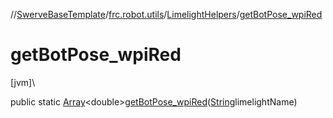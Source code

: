 //[SwerveBaseTemplate](../../../index.md)/[frc.robot.utils](../index.md)/[LimelightHelpers](index.md)/[getBotPose_wpiRed](get-bot-pose_wpi-red.md)

# getBotPose_wpiRed

[jvm]\

public static [Array](https://kotlinlang.org/api/latest/jvm/stdlib/kotlin/-array/index.html)&lt;double&gt;[getBotPose_wpiRed](get-bot-pose_wpi-red.md)([String](https://docs.oracle.com/javase/8/docs/api/java/lang/String.html)limelightName)
